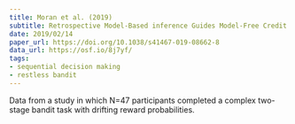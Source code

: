```yaml
---
title: Moran et al. (2019)
subtitle: Retrospective Model-Based inference Guides Model-Free Credit Assignment
date: 2019/02/14
paper_url: https://doi.org/10.1038/s41467-019-08662-8
data_url: https://osf.io/8j7yf/
tags:
- sequential decision making
- restless bandit
---
```


Data from a study in which N=47 participants completed a complex two-stage bandit task with drifting reward probabilities.
